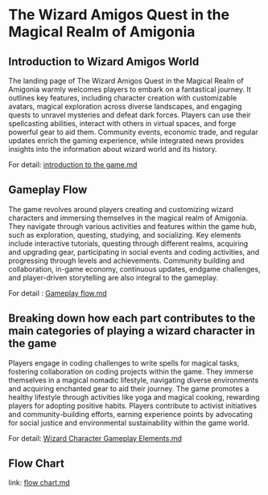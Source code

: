 # The Wizard Amigos Quest in the Magical Realm of Amigonia

## Introduction to Wizard Amigos World

The landing page of The Wizard Amigos Quest in the Magical Realm of Amigonia warmly welcomes players to embark on a fantastical journey. It outlines key features, including character creation with customizable avatars, magical exploration across diverse landscapes, and engaging quests to unravel mysteries and defeat dark forces. Players can use their spellcasting abilities, interact with others in virtual spaces, and forge powerful gear to aid them. Community events, economic trade, and regular updates enrich the gaming experience, while integrated news provides insights into the information about wizard world and its history.

For detail: [introduction to the game.md](https://github.com/Ibrar-Haidar/new-webpage/blob/main/SPEC/introduction%20to%20the%20game.md)

## Gameplay Flow

The game revolves around players creating and customizing wizard characters and immersing themselves in the magical realm of Amigonia. They navigate through various activities and features within the game hub, such as exploration, questing, studying, and socializing. Key elements include interactive tutorials, questing through different realms, acquiring and upgrading gear, participating in social events and coding activities, and progressing through levels and achievements. Community building and collaboration, in-game economy, continuous updates, endgame challenges, and player-driven storytelling are also integral to the gameplay.

For detail : [Gameplay flow.md](https://github.com/Ibrar-Haidar/new-webpage/blob/main/SPEC/Gameplay%20Flow.md)

## Breaking down how each part contributes to the main categories of playing a wizard character in the game

Players engage in coding challenges to write spells for magical tasks, fostering collaboration on coding projects within the game. They immerse themselves in a magical nomadic lifestyle, navigating diverse environments and acquiring enchanted gear to aid their journey. The game promotes a healthy lifestyle through activities like yoga and magical cooking, rewarding players for adopting positive habits. Players contribute to activist initiatives and community-building efforts, earning experience points by advocating for social justice and environmental sustainability within the game world.

For detail: [Wizard Character Gameplay Elements.md](https://github.com/Ibrar-Haidar/new-webpage/blob/main/SPEC/Wizard%20Character%20Gameplay%20Elements.md)

## Flow Chart

link: [flow chart.md](https://github.com/Ibrar-Haidar/new-webpage/blob/main/SPEC/Flow%20chart.md)
